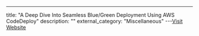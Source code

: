 ---
title: "A Deep Dive Into Seamless Blue/Green Deployment Using AWS CodeDeploy"
description: ""
external_category: "Miscellaneous"
---[Visit Website](https://medium.com/capital-one-tech/seamless-blue-green-deployment-using-aws-codedeploy-4c36c0bbeef4)

